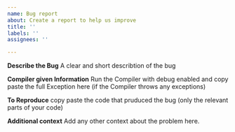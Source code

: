 ```yaml
---
name: Bug report
about: Create a report to help us improve
title: ''
labels: ''
assignees: ''

---
```


**Describe the Bug**
A clear and short describtion of the bug

**Compiler given Information**
Run the Compiler with debug enabled and copy paste the full Exception here (if the Compiler throws any exceptions)

**To Reproduce**
copy paste the code that pruduced the bug (only the relevant parts of your code)

**Additional context**
Add any other context about the problem here.
